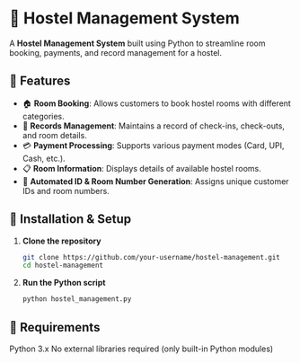 # 🏨 Hostel Management System

A **Hostel Management System** built using Python to streamline room booking, payments, and record management for a hostel.

## 📌 Features

- 🏠 **Room Booking**: Allows customers to book hostel rooms with different categories.
- 📖 **Records Management**: Maintains a record of check-ins, check-outs, and room details.
- 💳 **Payment Processing**: Supports various payment modes (Card, UPI, Cash, etc.).
- 📋 **Room Information**: Displays details of available hostel rooms.
- 📑 **Automated ID & Room Number Generation**: Assigns unique customer IDs and room numbers.

## 🚀 Installation & Setup

1. **Clone the repository**  
   ```sh
   git clone https://github.com/your-username/hostel-management.git
   cd hostel-management
   ```

2. **Run the Python script**
   ```sh
   python hostel_management.py
   ```
## 🔧 Requirements
Python 3.x
No external libraries required (only built-in Python modules)
